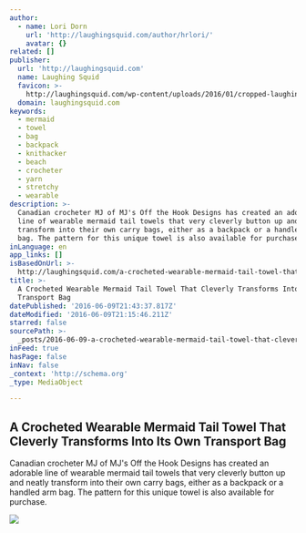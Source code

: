 ```yaml
---
author:
  - name: Lori Dorn
    url: 'http://laughingsquid.com/author/hrlori/'
    avatar: {}
related: []
publisher:
  url: 'http://laughingsquid.com'
  name: Laughing Squid
  favicon: >-
    http://laughingsquid.com/wp-content/uploads/2016/01/cropped-laughing_squid_logo_200_200.jpg?w=192
  domain: laughingsquid.com
keywords:
  - mermaid
  - towel
  - bag
  - backpack
  - knithacker
  - beach
  - crocheter
  - yarn
  - stretchy
  - wearable
description: >-
  Canadian crocheter MJ of MJ's Off the Hook Designs has created an adorable
  line of wearable mermaid tail towels that very cleverly button up and neatly
  transform into their own carry bags, either as a backpack or a handled arm
  bag. The pattern for this unique towel is also available for purchase.
inLanguage: en
app_links: []
isBasedOnUrl: >-
  http://laughingsquid.com/a-crocheted-wearable-mermaid-tail-towel-that-cleverly-transforms-into-its-own-transport-bag/
title: >-
  A Crocheted Wearable Mermaid Tail Towel That Cleverly Transforms Into Its Own
  Transport Bag
datePublished: '2016-06-09T21:43:37.817Z'
dateModified: '2016-06-09T21:15:46.211Z'
starred: false
sourcePath: >-
  _posts/2016-06-09-a-crocheted-wearable-mermaid-tail-towel-that-cleverly-transf.md
inFeed: true
hasPage: false
inNav: false
_context: 'http://schema.org'
_type: MediaObject

---
```

<article style=""><h1>A Crocheted Wearable Mermaid Tail Towel That Cleverly Transforms Into Its Own Transport Bag</h1><p>Canadian crocheter MJ of MJ's Off the Hook Designs has created an adorable line of wearable mermaid tail towels that very cleverly button up and neatly transform into their own carry bags, either as a backpack or a handled arm bag. The pattern for this unique towel is also available for purchase.</p><img src="http://laughingsquid.com/wp-content/uploads/2016/06/mermaid-towel-bag.jpg" /></article>